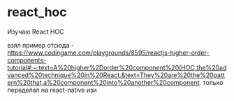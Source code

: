 # react_hoc

Изучаю React HOC

взял пример отсюда - https://www.codingame.com/playgrounds/8595/reactjs-higher-order-components-tutorial#:~:text=A%20higher%2Dorder%20component%20(HOC,the%20advanced%20technique%20in%20React.&text=They%20are%20the%20pattern%20that,a%20component%20into%20another%20component.
только переделал на react-native изи
